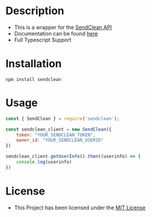 # Description
- This is a wrapper for the [SendClean API](https://sendclean.com) 
- Documentation can be found [here](https://apidev234.github.io/SendClean/docs)
- Full Typescript Support

# Installation
```
npm install sendclean
```

# Usage
```js
const { SendClean } = require('sendclean');

const sendclean_client = new SendClean({
    token: "YOUR_SENDCLEAN_TOKEN",
    owner_id: "YOUR_SENDCLEAN_USERID"
})

sendclean_client.getUserInfo().then((userinfo) => {
    console.log(userinfo)
})
```
# License
- This Project has been licensed under the [MIT License](https://opensource.org/licenses/MIT)
